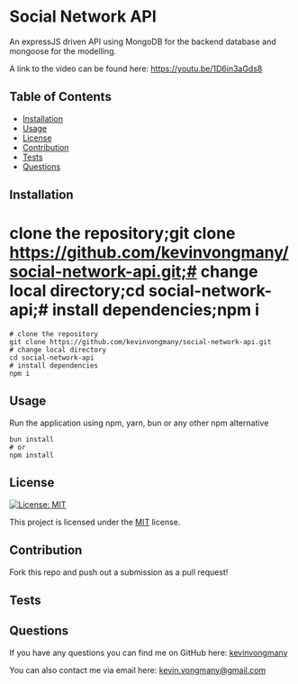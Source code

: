 # Social Network API
An expressJS driven API using MongoDB for the backend database and mongoose for the modelling.

A link to the video can be found here: https://youtu.be/1D6in3aGds8

## Table of Contents
- [Installation](#installation)
- [Usage](#usage)
- [License](#license)
- [Contribution](#contribution)
- [Tests](#tests)
- [Questions](#questions)

## Installation
# clone the repository;git clone https://github.com/kevinvongmany/social-network-api.git;# change local directory;cd social-network-api;# install dependencies;npm i

```shell
# clone the repository
git clone https://github.com/kevinvongmany/social-network-api.git
# change local directory
cd social-network-api
# install dependencies
npm i
```
  

## Usage
Run the application using npm, yarn, bun or any other npm alternative

```shell
bun install
# or
npm install
```
  

## License
[![License: MIT](https://img.shields.io/badge/License-MIT-yellow.svg)](https://opensource.org/licenses/MIT)

This project is licensed under the [MIT](https://opensource.org/licenses/MIT) license.

## Contribution
Fork this repo and push out a submission as a pull request!

## Tests


## Questions

If you have any questions you can find me on GitHub here: [kevinvongmany](https://github.com/kevinvongmany)
  
You can also contact me via email here: [kevin.vongmany@gmail.com](kevin.vongmany@gmail.com)
